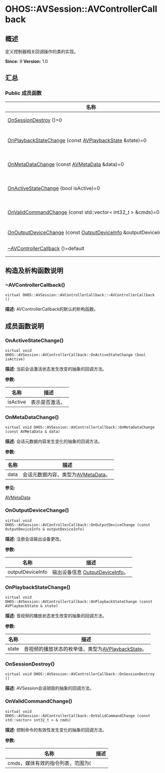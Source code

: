 # OHOS::AVSession::AVControllerCallback


## 概述

定义控制器相关回调操作的类的实现。

**Since:**
9
**Version:**
1.0

## 汇总


### Public 成员函数

  | 名称 | 描述 | 
| -------- | -------- |
| [OnSessionDestroy](#onsessiondestroy)&nbsp;()=0 | AVSession会话销毁的抽象的回调方法。&nbsp; | 
| [OnPlaybackStateChange](#onplaybackstatechange)&nbsp;(const&nbsp;[AVPlaybackState](_o_h_o_s_1_1_a_v_session_1_1_a_v_playback_state.md)&nbsp;&amp;state)=0 | 音视频的播放状态发生改变的抽象的回调方法。&nbsp; | 
| [OnMetaDataChange](#onmetadatachange)&nbsp;(const&nbsp;[AVMetaData](_o_h_o_s_1_1_a_v_session_1_1_a_v_meta_data.md)&nbsp;&amp;data)=0 | 会话元数据内容发生变化的抽象的回调方法。&nbsp; | 
| [OnActiveStateChange](#onactivestatechange)&nbsp;(bool&nbsp;isActive)=0 | 当前会话激活状态发生改变的抽象的回调方法。&nbsp; | 
| [OnValidCommandChange](#onvalidcommandchange)&nbsp;(const&nbsp;std::vector&lt;&nbsp;int32_t&nbsp;&gt;&nbsp;&amp;cmds)=0 | 控制命令的有效性发生变化的抽象的回调方法。&nbsp; | 
| [OnOutputDeviceChange](#onoutputdevicechange)&nbsp;(const&nbsp;[OutputDeviceInfo](_o_h_o_s_1_1_a_v_session_1_1_output_device_info.md)&nbsp;&amp;outputDeviceInfo)=0 | 注册会话输出设备更改。&nbsp; | 
| [~AVControllerCallback](#avcontrollercallback)&nbsp;()=default | AVControllerCallback的默认的析构函数。&nbsp; | 


## 构造及析构函数说明


### ~AVControllerCallback()

  
```
virtual OHOS::AVSession::AVControllerCallback::~AVControllerCallback ()
```
**描述:**
AVControllerCallback的默认的析构函数。


## 成员函数说明


### OnActiveStateChange()

  
```
virtual void OHOS::AVSession::AVControllerCallback::OnActiveStateChange (bool isActive)
```
**描述:**
当前会话激活状态发生改变的抽象的回调方法。

**参数:**

  | 名称 | 描述 | 
| -------- | -------- |
| isActive | 表示是否激活。&nbsp; | 


### OnMetaDataChange()

  
```
virtual void OHOS::AVSession::AVControllerCallback::OnMetaDataChange (const AVMetaData & data)
```
**描述:**
会话元数据内容发生变化的抽象的回调方法。

**参数:**

  | 名称 | 描述 | 
| -------- | -------- |
| data | 会话元数据内容，类型为[AVMetaData](_o_h_o_s_1_1_a_v_session_1_1_a_v_meta_data.md)。&nbsp; | 

**参见:**

[AVMetaData](_o_h_o_s_1_1_a_v_session_1_1_a_v_meta_data.md)


### OnOutputDeviceChange()

  
```
virtual void OHOS::AVSession::AVControllerCallback::OnOutputDeviceChange (const OutputDeviceInfo & outputDeviceInfo)
```
**描述:**
注册会话输出设备更改。

**参数:**

  | 名称 | 描述 | 
| -------- | -------- |
| outputDeviceInfo | 输出设备信息&nbsp;[OutputDeviceInfo](_o_h_o_s_1_1_a_v_session_1_1_output_device_info.md)。&nbsp; | 


### OnPlaybackStateChange()

  
```
virtual void OHOS::AVSession::AVControllerCallback::OnPlaybackStateChange (const AVPlaybackState & state)
```
**描述:**
音视频的播放状态发生改变的抽象的回调方法。

**参数:**

  | 名称 | 描述 | 
| -------- | -------- |
| state | 音视频的播放状态的枚举值，类型为[AVPlaybackState](_o_h_o_s_1_1_a_v_session_1_1_a_v_playback_state.md)。&nbsp; | 


### OnSessionDestroy()

  
```
virtual void OHOS::AVSession::AVControllerCallback::OnSessionDestroy ()
```
**描述:**
AVSession会话销毁的抽象的回调方法。


### OnValidCommandChange()

  
```
virtual void OHOS::AVSession::AVControllerCallback::OnValidCommandChange (const std::vector< int32_t > & cmds)
```
**描述:**
控制命令的有效性发生变化的抽象的回调方法。

**参数:**

  | 名称 | 描述 | 
| -------- | -------- |
| cmds，媒体有效的指令列表，范围为{ |  | 
